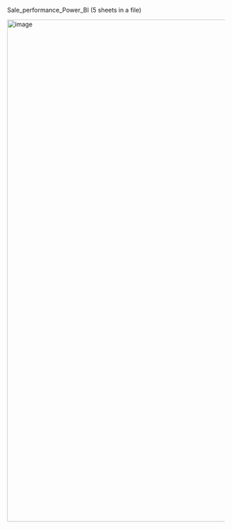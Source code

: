 Sale_performance_Power_BI (5 sheets in a file)



<img width="2176" height="1160" alt="image" src="https://github.com/user-attachments/assets/09255bfc-4d36-4cc1-b3b5-44b0627482ba" />
